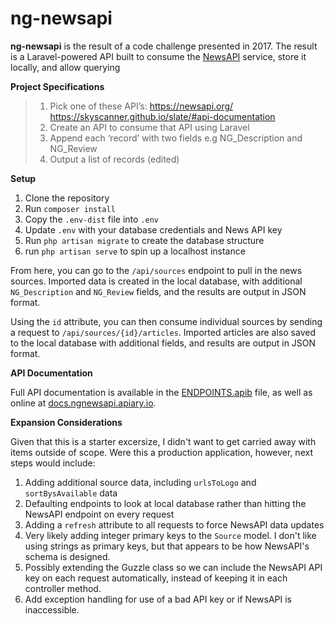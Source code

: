 ng-newsapi
===

**ng-newsapi** is the result of a code challenge presented in 2017. The result is a Laravel-powered API built to consume the [NewsAPI](https://newsapi.org) service, store it locally, and allow querying

**Project Specifications**

> 1. Pick one of these API’s: 
> https://newsapi.org/
> https://skyscanner.github.io/slate/#api-documentation
> 2. Create an API to consume that API using Laravel
> 3. Append each ‘record’ with two fields e.g NG_Description and NG_Review
> 4. Output a list of records (edited)

**Setup**

1. Clone the repository
2. Run `composer install`
3. Copy the `.env-dist` file into `.env`
4. Update `.env` with your database credentials and News API key
5. Run `php artisan migrate` to create the database structure
6. run `php artisan serve` to spin up a localhost instance

From here, you can go to the `/api/sources` endpoint to pull in the news sources. Imported data is created in the local database, with additional `NG_Description` and `NG_Review` fields, and the results are output in JSON format.

Using the `id` attribute, you can then consume individual sources by sending a request to `/api/sources/{id}/articles`. Imported articles are also saved to the local database with additional fields, and results are output in JSON format.

**API Documentation**

Full API documentation is available in the [ENDPOINTS.apib](ENDPOINTS.apib) file, as well as online at [docs.ngnewsapi.apiary.io](http://docs.ngnewsapi.apiary.io/).

**Expansion Considerations**

Given that this is a starter excersize, I didn't want to get carried away with items outside of scope. Were this a production application, however, next steps would include:

1. Adding additional source data, including `urlsToLogo` and `sortBysAvailable` data
2. Defaulting endpoints to look at local database rather than hitting the NewsAPI endpoint on every request
3. Adding a `refresh` attribute to all requests to force NewsAPI data updates
4. Very likely adding integer primary keys to the `Source` model. I don't like using strings as primary keys, but that appears to be how NewsAPI's schema is designed.
5. Possibly extending the Guzzle class so we can include the NewsAPI API key on each request automatically, instead of keeping it in each controller method.
6. Add exception handling for use of a bad API key or if NewsAPI is inaccessible.
